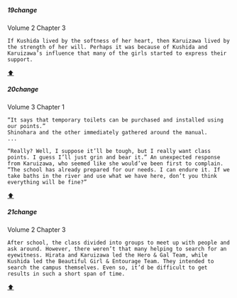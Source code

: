 ##### 19change

Volume 2 Chapter 3

```
If Kushida lived by the softness of her heart, then Karuizawa lived by the strength of her will. Perhaps it was because of Kushida and Karuizawa’s influence that many of the girls started to express their support.  
```

[:arrow_up:](../plot/vol2.md)

##### 20change

Volume 3 Chapter 1

```
“It says that temporary toilets can be purchased and installed using our points.” 
Shinohara and the other immediately gathered around the manual. 
...

“Really? Well, I suppose it’ll be tough, but I really want class points. I guess I’ll just grin and bear it.” An unexpected response from Karuizawa, who seemed like she would’ve been first to complain. “The school has already prepared for our needs. I can endure it. If we take baths in the river and use what we have here, don’t you think everything will be fine?” 

```
[:arrow_up:](../plot/vol2.md)

##### 21change

Volume 2 Chapter 3

```
After school, the class divided into groups to meet up with people and ask around. However, there weren’t that many helping to search for an eyewitness. Hirata and Karuizawa led the Hero & Gal Team, while Kushida led the Beautiful Girl & Entourage Team. They intended to search the campus themselves. Even so, it’d be difficult to get results in such a short span of time.
```

[:arrow_up:](../plot/vol2.md)